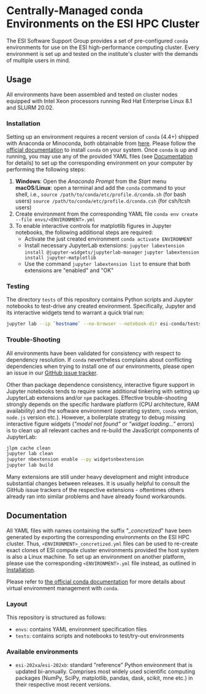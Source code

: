 # Centrally-Managed conda Environments on the ESI HPC Cluster

The ESI Software Support Group provides a set of pre-configured `conda` environments for
use on the ESI high-performance computing cluster. Every environment is set up
and tested on the institute's cluster with the demands of multiple users in mind.

## Usage

All environments have been assembled and tested on cluster nodes equipped with Intel
Xeon processors running Red Hat Enterprise Linux 8.1 and SLURM 20.02.

### Installation

Setting up an environment requires a recent version of `conda` (4.4+) shipped with
Anaconda or Minoconda, both obtainable from [here](https://docs.conda.io/projects/conda/en/latest/user-guide/install/download.html).
Please follow the [official documentation](https://docs.conda.io/projects/conda/en/latest/user-guide/install/index.html#installation)
to install `conda` on your system.
Once `conda` is up and running, you may use any of the provided YAML files
(see [Documentation](#Documentation) for details) to set up the corresponding
environment on your computer by performing the following steps:

1. **Windows**: Open the *Anaconda Prompt* from the *Start* menu
   **macOS**/**Linux**: open a terminal and add the `conda` command to your shell, i.e.,
   `source /path/to/conda/etc/profile.d/conda.sh`  (for bash users)
   `source /path/to/conda/etc/profile.d/conda.csh` (for csh/tcsh users)
2. Create environment from the corresponding YAML file
   `conda env create --file envs/<ENVIRONMENT>.yml`
3. To enable interactive controls for matplotlib figures in Jupyter notebooks,
   the following additional steps are required:
   - Activate the just created environment
     `conda activate ENVIRONMENT`
   - Install necessary JupyterLab extensions:
     `jupyter labextension install @jupyter-widgets/jupyterlab-manager`
     `jupyter labextension install jupyter-matplotlib`
   - Use the command
     `jupyter labextension list`
     to ensure that both extensions are "enabled" and "OK"

### Testing

The directory `tests` of this repository contains Python scripts and Jupyter
notebooks to test-drive any created environment. Specifically, Jupyter and its
interactive widgets tend to warrant a quick trial run:

```bash
jupyter lab --ip `hostname` --no-browser --notebook-dir esi-conda/tests/
```

### Trouble-Shooting

All environments have been validated for consistency with respect to dependency
resolution. If `conda` nevertheless complains about conflicting dependencies when
trying to install one of our environments, please open an issue in our
[GitHub issue tracker](https://github.com/esi-neuroscience/esi-conda/issues).

Other than package dependence consistency, interactive figure support in Jupyter
notebooks tends to require some additional tinkering with setting up JupyterLab
extensions and/or `npm` packages. Effective trouble-shooting strongly
depends on the specific hardware platform (CPU architecture, RAM availability) and
the software environment (operating system, `conda` version, `node.js` version etc.).
However, a boilerplate strategy to debug missing interactive figure widgets (*"model not found"* or *"widget loading..."* errors) is to clean up all relevant caches and
re-build the JavaScript components of JupyterLab:

```bash
jlpm cache clean
jupyter lab clean
jupyter nbextension enable --py widgetsnbextension
jupyter lab build
```

Many extensions are still under heavy development and might introduce substantial
changes between releases. It is usually helpful to consult the GitHub issue trackers
of the respective extensions - oftentimes others already ran into similar problems
and have already found workarounds.

## Documentation

All YAML files with names containing the suffix "*_concretized*" have been generated by
exporting the corresponding environments on the ESI HPC cluster. Thus,
`<ENVIRONMENT>_concretized.yml` files can be used to re-create exact clones of ESI compute cluster
environments provided the host system is also a Linux machine. To set up
an environment on another platform, please use the corresponding `<ENVIRONMENT>.yml` file instead,
as outlined in [Installation](#Installation).

Please refer to [the official conda documentation](https://docs.conda.io/projects/conda/en/latest/user-guide/tasks/manage-environments.html#sharing-an-environment) for more details about virtual environment management with `conda`.

### Layout

This repository is structured as follows:

- `envs`: contains YAML environment specification files
- `tests`: contains scripts and notebooks to test/try-out environments

### Available environments

- `esi-202xa`/`esi-202xb`: standard "reference" Python environment that is
  updated bi-annually. Comprises most widely used scientific computing packages
  (NumPy, SciPy, matplotlib, pandas, dask, scikit, mne etc.) in their respective
  most recent versions.
